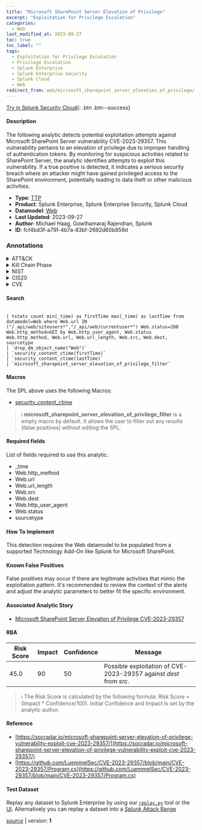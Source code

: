 ```yaml
---
title: "Microsoft SharePoint Server Elevation of Privilege"
excerpt: "Exploitation for Privilege Escalation"
categories:
  - Web
last_modified_at: 2023-09-27
toc: true
toc_label: ""
tags:
  - Exploitation for Privilege Escalation
  - Privilege Escalation
  - Splunk Enterprise
  - Splunk Enterprise Security
  - Splunk Cloud
  - Web
redirect_from: web/microsoft_sharepoint_server_elevation_of_privilege/
---
```




[Try in Splunk Security Cloud](https://www.splunk.com/en_us/cyber-security.html){: .btn .btn--success}

#### Description

The following analytic detects potential exploitation attempts against Microsoft SharePoint Server vulnerability CVE-2023-29357. This vulnerability pertains to an elevation of privilege due to improper handling of authentication tokens. By monitoring for suspicious activities related to SharePoint Server, the analytic identifies attempts to exploit this vulnerability. If a true positive is detected, it indicates a serious security breach where an attacker might have gained privileged access to the SharePoint environment, potentially leading to data theft or other malicious activities.

- **Type**: [TTP](https://github.com/splunk/security_content/wiki/Detection-Analytic-Types)
- **Product**: Splunk Enterprise, Splunk Enterprise Security, Splunk Cloud
- **Datamodel**: [Web](https://docs.splunk.com/Documentation/CIM/latest/User/Web)
- **Last Updated**: 2023-09-27
- **Author**: Michael Haag, Gowthamaraj Rajendran, Splunk
- **ID**: fcf4bd3f-a79f-4b7a-83bf-2692d60b859d

### Annotations
<details>
  <summary>ATT&CK</summary>

<div markdown="1">

#### [ATT&CK](https://attack.mitre.org/)

| ID          | Technique   | Tactic         |
| ----------- | ----------- |--------------- |
| [T1068](https://attack.mitre.org/techniques/T1068/) | Exploitation for Privilege Escalation | Privilege Escalation |

</div>
</details>


<details>
  <summary>Kill Chain Phase</summary>

<div markdown="1">

* Exploitation


</div>
</details>


<details>
  <summary>NIST</summary>

<div markdown="1">

* DE.CM



</div>
</details>

<details>
  <summary>CIS20</summary>

<div markdown="1">

* CIS 13



</div>
</details>

<details>
  <summary>CVE</summary>

<div markdown="1">


</div>
</details>


#### Search

```

| tstats count min(_time) as firstTime max(_time) as lastTime from datamodel=Web where Web.url IN ("/_api/web/siteusers*","/_api/web/currentuser*") Web.status=200 Web.http_method=GET by Web.http_user_agent, Web.status Web.http_method, Web.url, Web.url_length, Web.src, Web.dest, sourcetype 
| `drop_dm_object_name("Web")` 
| `security_content_ctime(firstTime)` 
| `security_content_ctime(lastTime)` 
| `microsoft_sharepoint_server_elevation_of_privilege_filter`
```

#### Macros
The SPL above uses the following Macros:
* [security_content_ctime](https://github.com/splunk/security_content/blob/develop/macros/security_content_ctime.yml)

> :information_source:
> **microsoft_sharepoint_server_elevation_of_privilege_filter** is a empty macro by default. It allows the user to filter out any results (false positives) without editing the SPL.



#### Required fields
List of fields required to use this analytic.
* _time
* Web.http_method
* Web.url
* Web.url_length
* Web.src
* Web.dest
* Web.http_user_agent
* Web.status
* sourcetype



#### How To Implement
This detection requires the Web datamodel to be populated from a supported Technology Add-On like Splunk for Microsoft SharePoint.
#### Known False Positives
False positives may occur if there are legitimate activities that mimic the exploitation pattern. It&#39;s recommended to review the context of the alerts and adjust the analytic parameters to better fit the specific environment.

#### Associated Analytic Story
* [Microsoft SharePoint Server Elevation of Privilege CVE-2023-29357](/stories/microsoft_sharepoint_server_elevation_of_privilege_cve-2023-29357)




#### RBA

| Risk Score  | Impact      | Confidence   | Message      |
| ----------- | ----------- |--------------|--------------|
| 45.0 | 90 | 50 | Possible exploitation of CVE-2023-29357 against $dest$ from $src$. |


> :information_source:
> The Risk Score is calculated by the following formula: Risk Score = (Impact * Confidence/100). Initial Confidence and Impact is set by the analytic author.


#### Reference

* [https://socradar.io/microsoft-sharepoint-server-elevation-of-privilege-vulnerability-exploit-cve-2023-29357/](https://socradar.io/microsoft-sharepoint-server-elevation-of-privilege-vulnerability-exploit-cve-2023-29357/)
* [https://github.com/LuemmelSec/CVE-2023-29357/blob/main/CVE-2023-29357/Program.cs](https://github.com/LuemmelSec/CVE-2023-29357/blob/main/CVE-2023-29357/Program.cs)



#### Test Dataset
Replay any dataset to Splunk Enterprise by using our [`replay.py`](https://github.com/splunk/attack_data#using-replaypy) tool or the [UI](https://github.com/splunk/attack_data#using-ui).
Alternatively you can replay a dataset into a [Splunk Attack Range](https://github.com/splunk/attack_range#replay-dumps-into-attack-range-splunk-server)




[*source*](https://github.com/splunk/security_content/tree/develop/detections/web/microsoft_sharepoint_server_elevation_of_privilege.yml) \| *version*: **1**